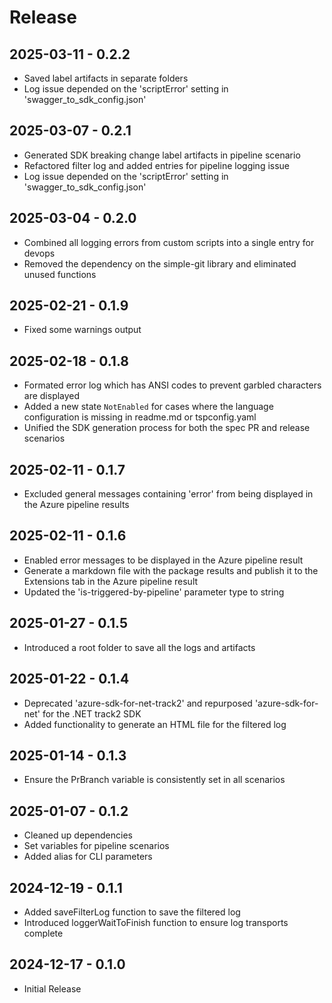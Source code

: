 # Release

## 2025-03-11 - 0.2.2

- Saved label artifacts in separate folders
- Log issue depended on the 'scriptError' setting in 'swagger_to_sdk_config.json'

## 2025-03-07 - 0.2.1

- Generated SDK breaking change label artifacts in pipeline scenario
- Refactored filter log and added entries for pipeline logging issue
- Log issue depended on the 'scriptError' setting in 'swagger_to_sdk_config.json'

## 2025-03-04 - 0.2.0

- Combined all logging errors from custom scripts into a single entry for devops
- Removed the dependency on the simple-git library and eliminated unused functions

## 2025-02-21 - 0.1.9

- Fixed some warnings output

## 2025-02-18 - 0.1.8

- Formated error log which has ANSI codes to prevent garbled characters are displayed
- Added a new state `NotEnabled` for cases where the language configuration is missing in readme.md or tspconfig.yaml
- Unified the SDK generation process for both the spec PR and release scenarios

## 2025-02-11 - 0.1.7

- Excluded general messages containing 'error' from being displayed in the Azure pipeline results

## 2025-02-11 - 0.1.6

- Enabled error messages to be displayed in the Azure pipeline result
- Generate a markdown file with the package results and publish it to the Extensions tab in the Azure pipeline result
- Updated the 'is-triggered-by-pipeline' parameter type to string

## 2025-01-27 - 0.1.5

- Introduced a root folder to save all the logs and artifacts

## 2025-01-22 - 0.1.4

- Deprecated 'azure-sdk-for-net-track2' and repurposed 'azure-sdk-for-net' for the .NET track2 SDK
- Added functionality to generate an HTML file for the filtered log

## 2025-01-14 - 0.1.3

- Ensure the PrBranch variable is consistently set in all scenarios

## 2025-01-07 - 0.1.2

- Cleaned up dependencies
- Set variables for pipeline scenarios
- Added alias for CLI parameters

## 2024-12-19 - 0.1.1

- Added saveFilterLog function to save the filtered log
- Introduced loggerWaitToFinish function to ensure log transports complete

## 2024-12-17 - 0.1.0

- Initial Release
